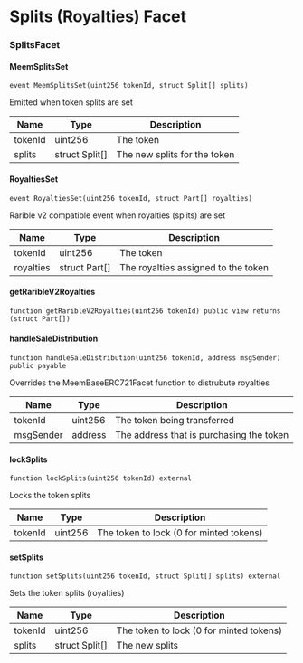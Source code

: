 # Splits (Royalties) Facet

### SplitsFacet

#### MeemSplitsSet

```solidity
event MeemSplitsSet(uint256 tokenId, struct Split[] splits)
```

Emitted when token splits are set

| Name    | Type            | Description                  |
| ------- | --------------- | ---------------------------- |
| tokenId | uint256         | The token                    |
| splits  | struct Split\[] | The new splits for the token |

#### RoyaltiesSet

```solidity
event RoyaltiesSet(uint256 tokenId, struct Part[] royalties)
```

Rarible v2 compatible event when royalties (splits) are set

| Name      | Type           | Description                         |
| --------- | -------------- | ----------------------------------- |
| tokenId   | uint256        | The token                           |
| royalties | struct Part\[] | The royalties assigned to the token |

#### getRaribleV2Royalties

```solidity
function getRaribleV2Royalties(uint256 tokenId) public view returns (struct Part[])
```

#### handleSaleDistribution

```solidity
function handleSaleDistribution(uint256 tokenId, address msgSender) public payable
```

Overrides the MeemBaseERC721Facet function to distrubute royalties

| Name      | Type    | Description                              |
| --------- | ------- | ---------------------------------------- |
| tokenId   | uint256 | The token being transferred              |
| msgSender | address | The address that is purchasing the token |

#### lockSplits

```solidity
function lockSplits(uint256 tokenId) external
```

Locks the token splits

| Name    | Type    | Description                             |
| ------- | ------- | --------------------------------------- |
| tokenId | uint256 | The token to lock (0 for minted tokens) |

#### setSplits

```solidity
function setSplits(uint256 tokenId, struct Split[] splits) external
```

Sets the token splits (royalties)

| Name    | Type            | Description                             |
| ------- | --------------- | --------------------------------------- |
| tokenId | uint256         | The token to lock (0 for minted tokens) |
| splits  | struct Split\[] | The new splits                          |

